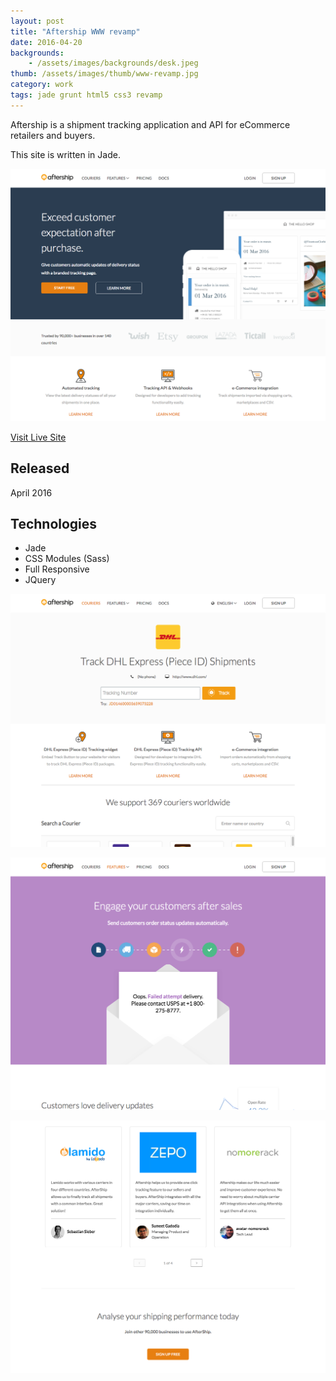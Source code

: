 ```yaml
---
layout: post
title: "Aftership WWW revamp"
date: 2016-04-20
backgrounds:
    - /assets/images/backgrounds/desk.jpeg
thumb: /assets/images/thumb/www-revamp.jpg
category: work
tags: jade grunt html5 css3 revamp
---
```


Aftership is a shipment tracking application and API for eCommerce retailers and buyers.

This site is written in Jade.

![www revamp](/assets/images/blog/www-revamp.png)

[Visit Live Site](http://www.aftership.com)

## Released
April 2016

## Technologies
- Jade
- CSS Modules (Sass)
- Full Responsive
- JQuery

![www revamp](/assets/images/blog/www-courier-page.png)

![www revamp](/assets/images/blog/www-feature-page.png)

![www revamp](/assets/images/blog/www-review-page.png)
